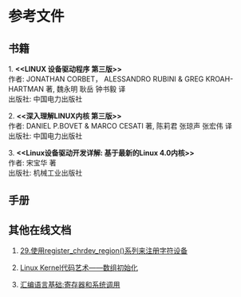 # 参考文件

## 书籍

<p>
1. <b>&lt;&lt;LINUX 设备驱动程序 第三版&gt;&gt; </b></br>
作者: JONATHAN CORBET， ALESSANDRO RUBINI & GREG KROAH-HARTMAN 著, 魏永明 耿岳 钟书毅 译 </br>
出版社: 中国电力出版社 </br>
</p>

<p>
2. <b>&lt;&lt;深入理解LINUX内核 第三版&gt;&gt; </b></br>
作者: DANIEL P.BOVET & MARCO CESATI 著, 陈莉君 张琼声 张宏伟 译 </br>
出版社: 中国电力出版社 </br>
</p>

<p>
3. <b>&lt;&lt;Linux设备驱动开发详解: 基于最新的Linux 4.0内核&gt;&gt; </b></br>
作者: 宋宝华 著 </br>
出版社: 机械工业出版社 </br>
</p>

## 手册

## 其他在线文档

1. [29.使用register_chrdev_region()系列来注册字符设备](https://www.cnblogs.com/lifexy/p/7827559.html)

2. [Linux Kernel代码艺术——数组初始化](https://www.cnblogs.com/hazir/p/array_initialization.html)

3. [汇编语言基础:寄存器和系统调用](https://www.cnblogs.com/yungyu16/p/13024485.html)
